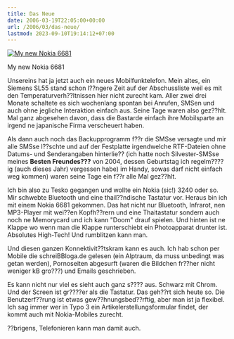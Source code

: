 ```yaml
---
title: Das Neue
date: 2006-03-19T22:05:00+00:00
url: /2006/03/das-neue/
lastmod: 2023-09-10T19:14:12+07:00
---
```

<div class="flickr">
  <a href="http://www.flickr.com/photos/schreibblogade/115073235/" title="My new Nokia 6681"><img src="//static.flickr.com/44/115073235_46456b8677.jpg" alt="My new Nokia 6681" /></a></p>

  <p>
    My new Nokia 6681
  </p>
</div>

Unsereins hat ja jetzt auch ein neues Mobilfunktelefon. Mein altes, ein Siemens SL55 stand schon l??ngere Zeit auf der Abschussliste weil es mit den Temperaturverh??ltnissen hier nicht zurecht kam. Aller zwei drei Monate schaltete es sich wochenlang spontan bei Anrufen, SMSen und auch ohne jegliche Interaktion einfach aus. Seine Tage waren also gez??hlt. Mal ganz abgesehen davon, dass die Bastarde einfach ihre Mobilsparte an irgend ne japanische Firma verscheuert haben.

Als dann auch noch das Backupprogramm f??r die SMSse versagte und mir alle SMSse l??schte und auf der Festplatte irgendwelche RTF-Dateien ohne Datums- und Senderangaben hinterlie?? (ich hatte noch Silvester-SMSse meines **Besten Freundes???** von 2004, dessen Geburtstag ich regelm????ig (auch dieses Jahr) vergessen habe) im Handy, sowas darf nicht einfach weg kommen) waren seine Tage ein f??r alle Mal gez??hlt.

Ich bin also zu Tesko gegangen und wollte ein Nokia (sic!) 3240 oder so. Mir schwebte Bluetooth und eine thail??ndische Tastatur vor. Heraus bin ich mit einem Nokia 6681 gekommen. Das hat nicht nur Bluetooth, Infrarot, nen MP3-Player mit wei??en Kopfh??rern und eine Thaitastatur sondern auch noch ne Memorycard und ich kann "Doom" drauf spielen. Und hinten ist ne Klappe wo wenn man die Klappe runterschiebt ein Photoapparat drunter ist. Absolutes High-Tech! Und rumblitzen kann man.

Und diesen ganzen Konnektivit??tskram kann es auch. Ich hab schon per Mobile die schreiBBloga.de gelesen (ein Alptraum, da muss unbedingt was getan werden), Pornoseiten abgesurft (waren die Bildchen fr??her nicht weniger kB gro???) und Emails geschrieben.

Es kann nicht nur viel es sieht auch ganz s???? aus. Schwarz mit Chrom. Und der Screen ist gr????er als die Tastatur. Das geh??rt sich heute so. Die Benutzerf??rung ist etwas gew??hnungsbed??rftig, aber man ist ja flexibel. Ich sag immer wer in Typo 3 ein Artikelerstellungsformular findet, der kommt auch mit Nokia-Mobiles zurecht.

??brigens, Telefonieren kann man damit auch.
